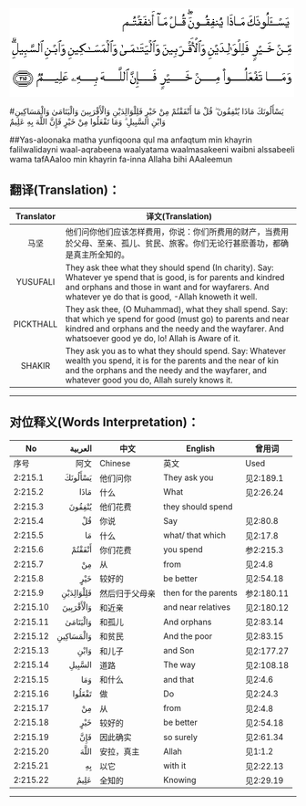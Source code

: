 ![002:215](images/002_215.gif)

#يَسْأَلُونَكَ مَاذَا يُنْفِقُونَ ۖ قُلْ مَا أَنْفَقْتُمْ مِنْ خَيْرٍ فَلِلْوَالِدَيْنِ وَالْأَقْرَبِينَ وَالْيَتَامَىٰ وَالْمَسَاكِينِ وَابْنِ السَّبِيلِ ۗ وَمَا تَفْعَلُوا مِنْ خَيْرٍ فَإِنَّ اللَّهَ بِهِ عَلِيمٌ 

##Yas-aloonaka matha yunfiqoona qul ma anfaqtum min khayrin falilwalidayni waal-aqrabeena waalyatama waalmasakeeni waibni alssabeeli wama tafAAaloo min khayrin fa-inna Allaha bihi AAaleemun 

## 翻译(Translation)：

| Translator | 译文(Translation)                                            |
| :--------: | ------------------------------------------------------------ |
|    马坚    | 他们问你他们应该怎样费用，你说：你们所费用的财产，当费用於父母、至亲、孤儿、贫民、旅客。你们无论行甚麽善功，都确是真主所全知的。 |
|  YUSUFALI  | They ask thee what they should spend (In charity). Say: Whatever ye spend that is good, is for parents and kindred and orphans and those in want and for wayfarers. And whatever ye do that is good, -Allah knoweth it well. |
| PICKTHALL  | They ask thee, (O Muhammad), what they shall spend. Say: that which ye spend for good (must go) to parents and near kindred and orphans and the needy and the wayfarer. And whatsoever good ye do, lo! Allah is Aware of it. |
|   SHAKIR   | They ask you as to what they should spend. Say: Whatever wealth you spend, it is for the parents and the near of kin and the orphans and the needy and the wayfarer, and whatever good you do, Allah surely knows it. |

---

## 对位释义(Words Interpretation)：

| No   | العربية | 中文    | English | 曾用词 |
| ---- | ------: | ------- | ------- | ------ |
| 序号 |    阿文 | Chinese | 英文    | Used   |
| 2:215.1  | يَسْأَلُونَكَ   | 他们问你       | They ask you         | 见2:189.1  |
| 2:215.2  | مَاذَا      | 什么           | What                 | 见2:26.24  |
| 2:215.3  | يُنْفِقُونَ    | 他们花费       | they should spend    |            |
| 2:215.4  | قُلْ        | 你说           | Say                  | 见2:80.8   |
| 2:215.5  | مَا        | 什么           | what/ that which     | 见2:17.8   |
| 2:215.6  | أَنْفَقْتُمْ    | 你们花费       | you spend            | 参2:215.3  |
| 2:215.7  | مِنْ        | 从             | from                 | 见2:4.8    |
| 2:215.8  | خَيْرٍ       | 较好的         | be better            | 见2:54.18  |
| 2:215.9  | فَلِلْوَالِدَيْنِ | 然后归于父母亲 | then for the parents | 参2:180.11 |
| 2:215.10 | وَالْأَقْرَبِينَ | 和近亲         | and near relatives   | 见2:180.12 |
| 2:215.11 | وَالْيَتَامَىٰ  | 和孤儿         | And orphans          | 见2:83.14  |
| 2:215.12 | وَالْمَسَاكِينِ | 和贫民         | And the poor         | 见2:83.15  |
| 2:215.13 | وَابْنِ      | 和儿子         | and Son              | 见2:177.27 |
| 2:215.14 | السَّبِيلِ    | 道路           | The way              | 见2:108.18 |
| 2:215.15 | وَمَا       | 和什么         | and that             | 见2:4.6    |
| 2:215.16 | تَفْعَلُوا    | 做             | Do                   | 见2:24.3   |
| 2:215.17 | مِنْ        | 从             | from                 | 见2:4.8    |
| 2:215.18 | خَيْرٍ       | 较好的         | be better            | 见2:54.18  |
| 2:215.19 | فَإِنَّ       | 因此确实       | so surely            | 见2:61.34  |
| 2:215.20 | اللَّهَ      | 安拉，真主     | Allah                | 见1:1.2    |
| 2:215.21 | بِهِ        | 以它           | with it              | 见2:22.13  |
| 2:215.22 | عَلِيمٌ      | 全知的         | Knowing              | 见2:29.19  |

---

